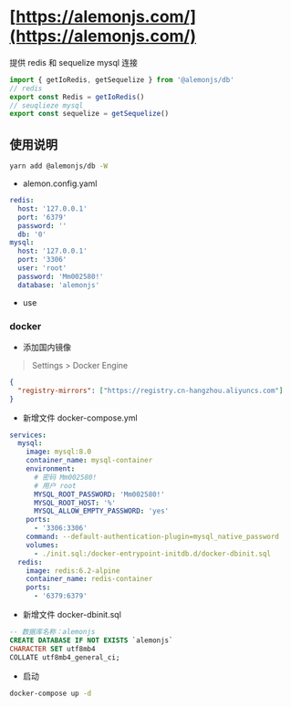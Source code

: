 # [https://alemonjs.com/](https://alemonjs.com/)

提供 redis 和 sequelize mysql 连接

```ts
import { getIoRedis, getSequelize } from '@alemonjs/db'
// redis
export const Redis = getIoRedis()
// seuqlieze mysql
export const sequelize = getSequelize()
```

## 使用说明

```sh
yarn add @alemonjs/db -W
```

- alemon.config.yaml

```yaml
redis:
  host: '127.0.0.1'
  port: '6379'
  password: ''
  db: '0'
mysql:
  host: '127.0.0.1'
  port: '3306'
  user: 'root'
  password: 'Mm002580!'
  database: 'alemonjs'
```

- use

### docker

- 添加国内镜像

> Settings > Docker Engine

```json
{
  "registry-mirrors": ["https://registry.cn-hangzhou.aliyuncs.com"]
}
```

- 新增文件 docker-compose.yml

```yaml
services:
  mysql:
    image: mysql:8.0
    container_name: mysql-container
    environment:
      # 密码 Mm002580!
      # 用户 root
      MYSQL_ROOT_PASSWORD: 'Mm002580!'
      MYSQL_ROOT_HOST: '%'
      MYSQL_ALLOW_EMPTY_PASSWORD: 'yes'
    ports:
      - '3306:3306'
    command: --default-authentication-plugin=mysql_native_password
    volumes:
      - ./init.sql:/docker-entrypoint-initdb.d/docker-dbinit.sql
  redis:
    image: redis:6.2-alpine
    container_name: redis-container
    ports:
      - '6379:6379'
```

- 新增文件 docker-dbinit.sql

```sql
-- 数据库名称：alemonjs
CREATE DATABASE IF NOT EXISTS `alemonjs`
CHARACTER SET utf8mb4
COLLATE utf8mb4_general_ci;
```

- 启动

```sh
docker-compose up -d
```
